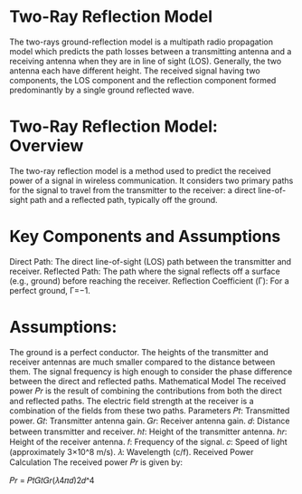 # Two-Ray Reflection Model

The two-rays ground-reflection model is a multipath radio propagation model which predicts the path losses between a transmitting antenna and a receiving antenna when they are in line of sight (LOS). Generally, the two antenna each have different height. The received signal having two components, the LOS component and the reflection component formed predominantly by a single ground reflected wave.

# Two-Ray Reflection Model: Overview
The two-ray reflection model is a method used to predict the received power of a signal in wireless communication. It considers two primary paths for the signal to travel from the transmitter to the receiver: a direct line-of-sight path and a reflected path, typically off the ground.

# Key Components and Assumptions
Direct Path: The direct line-of-sight (LOS) path between the transmitter and receiver.
Reflected Path: The path where the signal reflects off a surface (e.g., ground) before reaching the receiver.
Reflection Coefficient (Γ): For a perfect ground, Γ=−1.

# Assumptions:
The ground is a perfect conductor.
The heights of the transmitter and receiver antennas are much smaller compared to the distance between them.
The signal frequency is high enough to consider the phase difference between the direct and reflected paths.
Mathematical Model
The received power 𝑃𝑟 is the result of combining the contributions from both the direct and reflected paths. The electric field strength at the receiver is a combination of the fields from these two paths.
Parameters 
𝑃𝑡: Transmitted power.
𝐺𝑡: Transmitter antenna gain.
𝐺𝑟: Receiver antenna gain.
𝑑: Distance between transmitter and receiver.
ℎ𝑡: Height of the transmitter antenna.
ℎ𝑟: Height of the receiver antenna.
𝑓: Frequency of the signal.
𝑐: Speed of light (approximately 3×10^8 m/s).
𝜆: Wavelength (c/f).
Received Power Calculation
The received power 
𝑃𝑟 is given by:

𝑃𝑟 = 𝑃𝑡𝐺𝑡𝐺𝑟(𝜆4𝜋𝑑\)2𝑑^4


  
